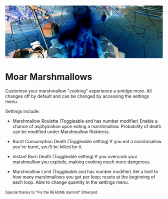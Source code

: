 ![MoarMarshmallows](banner.jpg)

# Moar Marshmallows
 Customise your marshmallow "cooking" experience a smidge more. All changes off by default and can be changed by accessing the settings menu.

Settings include:

- Marshmallow Roulette (Toggleable and has number modifier)
Enable a chance of asphyxiation upon eating a marshmallow. Probability of death can be modified under Marshmallow Riskiness.

- Burnt Consumption Death (Toggleable setting)
If you eat a marshmallow you've burnt, you'll be killed for it.

- Instant Burn Death (Toggleable setting)
If you overcook your marshmallow you explode, making cooking much more dangerous.

- Marshmallow Limit (Toggleable and has number modifier)
Set a limit to how many marshmallows you get per loop; resets at the beginning of each loop. Able to change quantity in the settings menu.



<small>Special thanks to "Fix the README dammit" Etherpod</small>

